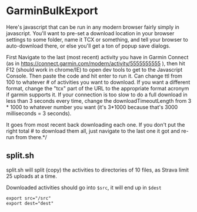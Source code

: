 # GarminBulkExport

Here's javascript that can be run in any modern browser fairly simply in javascript. 
You'll want to pre-set a download location in your browser settings to some folder, name it TCX or something, and tell your browser to auto-download there, or else you'll get a ton of popup save dialogs.

First Navigate to the last (most recent) activity you have in Garmin Connect (as in https://connect.garmin.com/modern/activity/5555555555 ), then hit F12 (should work in chrome/IE) to open dev tools to get to the Javascript Console. 
Then paste the code and hit enter to run it. Can change ttl from 100 to whatever # of activities you want to download.
If you want a different format, change the "tcx" part of the URL to the appropriate format acronym if garmin supports it.
If your connection is too slow to do a full download in less than 3 seconds every time, change the downloadTimeoutLength from 3 * 1000 to whatever number you want (it's 3*1000 because that's 3000 milliseconds = 3 seconds).

It goes from most recent back downloading each one. If you don't put the right total # to download them all, just navigate to the last one it got and re-run from there.*/







## split.sh 

split.sh will split (copy) the activities to directories of 10 files, as Strava limit 25 uploads at a time. 

Downloaded activities should go into `$src`, it will end up in `$dest`

```
export src="/src"
export dest="dest"
```
